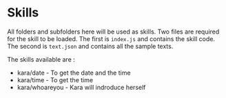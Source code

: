 # Skills

All folders and subfolders here will be used as skills. Two files are required for the skill to be loaded. The first is `index.js` and contains the skill code. The second is `text.json` and contains all the sample texts.

The skills available are :

- kara/date - To get the date and the time
- kara/time - To get the time
- kara/whoareyou - Kara will indroduce herself
